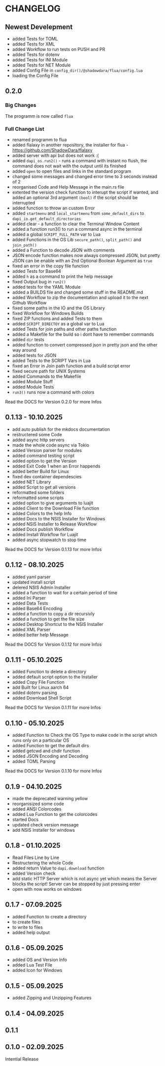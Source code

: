 # CHANGELOG

## Newest Develepment
- added Tests for TOML
- added Tests for XML
- added Workflow to run tests on PUSH and PR
- added Tests for dotenv
- added Tests for INI Module
- added Tests for NET Module
- added Config File in `config_dir()/@shadowdara/flua/config.lua`
- loading the Config File

## 0.2.0

### Big Changes
The programm is now called `flua`

### Full Change List
- renamed programm to flua
- added flalaxy in another repository, the installer for flua -
https://github.com/ShadowDara/flalaxy
- added server with api but does not work :(
- added `dapi_os.run2()` - runs a command with instant no flush,
the command does not wait with the output until its finished
- added `open` to open files and links in the standard program
- changed some messages and changed error time to 3 seconds instead of 2
- reorganised Code and Help Message in the main.rs file
- extented the version check function to interupt the script if wanted,
and added an optional 3rd argument `(bool)` if the script should be interrupted
- added function to throw an custom Error
- added `startmenu` and `local_startmenu` from `some_default_dirs` to
`dapi_io.get_default_directories`
- added clear - a function to clear the Terminal Window Content
- added a function run3() to run a command async in the terminal
- added a global `SCRIPT_FULL_PATH` var to Lua
- added Functions in the OS Lib `secure_path()`, `split_path()` and `join_path()`
- added a Function to decode JSON with comments
- JSON encode function makes now always compressed JSON, but pretty JSON can
be enable with an 2nd Optional Boolean Argument as `true`
- fixed an error in the copy file function
- added Tests for Base64
- added `h` as a command to print the help message
- fixed Output bug in `run2()`
- added tests for the YAML Module
- added a BUILDS file and changed some stuff in the README.md
- added Workflow to zip the documentation and upload it to the next Github Workflow
- fixed some paths in the IO and the OS Library
- fixed Workflow for Windows Builds
- fixed ZIP functions and added Tests to them
- added `SCRIPT_DIRECTOY` as a global var to Lua
- added Tests for join paths and other paths function
- added a Makefile for the build so i dont have to remember commands
- added `dir` tests
- added function to convert compressed json in pretty json and the other way around
- added tests for JSON
- added Tests to the SCRIPT Vars in Lua
- fixed an Error in Join path function and a build script error
- fixed secure path for UNIX Systems
- added Commands to the Makefile
- added Module Stuff
- added Module Tests
- `run3()` runs now a command with colors

Read the DOCS for Version 0.2.0 for more Infos

<!--

TODO
- run2() - colors in cmd output windows
- Docs

-->

## 0.1.13 - 10.10.2025
- add auto publish for the mkdocs documentation
- restructered some Code
- added async http servers
- made the whole code async via Tokio
- added Version parser for modules
- added command testing script
- added option to get the Version
- added Exit Code 1 when an Error happends
- added better Build for Linux
- fixed dev container dependescies
- added NET Library
- added Script to get all versions
- reformatted some folders
- reformatted some scripts
- added option to give arguments to luajit
- added Client to the Download File function
- added Colors to the help Info
- added Docs to the NSIS Installer for Windows
- added NSIS Installer to Release Workflow
- added Docs publish Workflow
- added Install Workflow for Luajit
- added async stopwatch to stop time

Read the DOCS for Version 0.1.13 for more Infos

## 0.1.12 - 08.10.2025
- added yaml parser
- updated install script
- delered NSIS Admin Installer
- added a function to wait for a certain period of time
- added Ini Parser
- added Data Tests
- added Base64 Encoding
- added a function to copy a dir recursivly
- added a function to get the file size
- added Desktop Shortcut to the NSIS Installer
- added XML Parser
- added better help Message

Read the DOCS for Version 0.1.12 for more Infos

## 0.1.11 - 05.10.2025
- added Function to delete a directory
- added default script option to the Installer
- added Copy File Function
- add Built for Linux aarch 64
- added dotenv parsing
- added Download Shell Script

Read the DOCS for Version 0.1.11 for more Infos

## 0.1.10 - 05.10.2025
- added Function to Check the OS Type to make code in the script which runs only
on a particular OS
- added Function to get the default dirs
- added getcwd and chdir function
- added JSON Encoding and Decoding
- added TOML Parsing

Read the DOCS for Version 0.1.10 for more Infos

## 0.1.9 - 04.10.2025
- made the deprecated warning yellow
- reorganisized some code
- added ANSI Colorcodes
- added Lua Function to get the colorcodes
- started Docs
- updated check version message
- add NSIS Installer for windows

## 0.1.8 - 01.10.2025
- Read Files Line by Line
- Restructering the whole Code
- added return Value to `dapi.download` function
- added Version check
- add static HTTP Server which is not async yet which means the Server blocks the
script! Server can be stopped by just pressing enter
- open with now works on windows

## 0.1.7 - 07.09.2025
- added Function to create a directory
- to create files
- to write to files
- added help output

## 0.1.6 - 05.09.2025
- added OS and Version Info
- added Lua Test File
- added Icon for Windows

## 0.1.5 - 05.09.2025
- added Zipping and Unzipping Features

## 0.1.4 - 04.09.2025

## 0.1.1

## 0.1.0 - 02.09.2025
Intential Release
